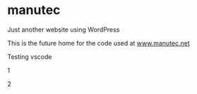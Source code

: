 # manutec
Just another website using WordPress

This is the future home for the code used at www.manutec.net

Testing vscode

1

2